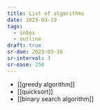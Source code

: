 ```yaml
---
title: List of algorithms
date: 2023-03-19
tags:
  - inbox
  - outline
draft: true
sr-due: 2023-03-16
sr-interval: 3
sr-ease: 250
---
```


- [[greedy algorithm]]
- [[quicksort]]
- [[binary search algorithm]]
